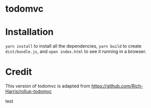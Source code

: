 # todomvc

# Installation

`yarn install` to install all the dependencies, `yarn build` to create `dist/bundle.js`, and `open index.html` to see it running in a browser.

# Credit

This version of todomvc is adapted from https://github.com/Rich-Harris/rollup-todomvc

test
